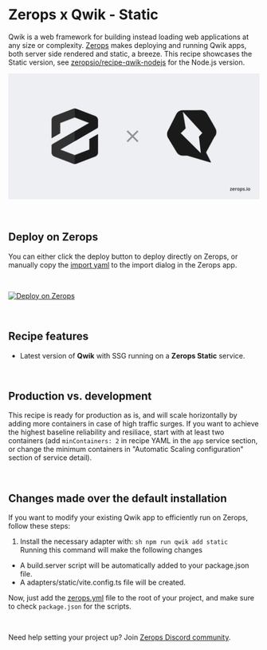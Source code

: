 # Zerops x Qwik - Static

Qwik is a web framework for building instead loading web applications at any size or complexity. [Zerops](https://zerops.io) makes deploying and running Qwik apps, both server side rendered and static, a breeze. This recipe showcases the Static version, see [zeropsio/recipe-qwik-nodejs](https://github.com/zeropsio/recipe-qwik-nodejs) for the Node.js version.

![qwik](https://github.com/zeropsio/recipe-shared-assets/blob/main/covers/svg/cover-qwik.svg)

<br/>

## Deploy on Zerops

You can either click the deploy button to deploy directly on Zerops, or manually copy the [import yaml](https://github.com/zeropsio/recipe-qwik-static/blob/main/zerops-project-import.yml) to the import dialog in the Zerops app.

<br/>

[![Deploy on Zerops](https://github.com/zeropsio/recipe-shared-assets/blob/main/deploy-button/green/deploy-button.svg)](https://app.zerops.io/recipe/qwik-static)

<br/>

## Recipe features

- Latest version of **Qwik** with SSG running on a **Zerops Static** service.

<br/>

## Production vs. development

This recipe is ready for production as is, and will scale horizontally by adding more containers in case of high traffic surges. If you want to achieve the highest baseline reliability and resiliace, start with at least two containers (add `minContainers: 2` in recipe YAML in the `app` service section, or change the minimum containers in "Automatic Scaling configuration" section of service detail).

<br/>

## Changes made over the default installation

If you want to modify your existing Qwik app to efficiently run on Zerops, follow these steps:

1. Install the necessary adapter with:
   `sh
    npm run qwik add static
    `
   Running this command will make the following changes

- A build.server script will be automatically added to your package.json file.
- A adapters/static/vite.config.ts file will be created.

Now, just add the [zerops.yml](https://github.com/zeropsio/recipe-qwik-static/blob/main/zerops.yml) file to the root of your project, and make sure to check `package.json` for the scripts.

<br/>

Need help setting your project up? Join [Zerops Discord community](https://discord.com/invite/WDvCZ54).
